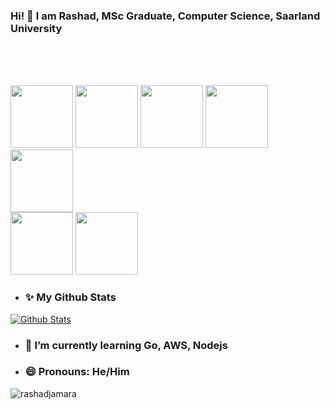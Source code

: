 ### Hi! 👋 I am Rashad, MSc Graduate, Computer Science, Saarland University
<br>
<br>
<br>
<p align="left" style="background-image: url('https://gfycat.com/bigfocusedcassowary');">
  <img src="https://media3.giphy.com/media/ln7z2eWriiQAllfVcn/200w.webp" width="100">
  <img src="https://i.giphy.com/media/LMt9638dO8dftAjtco/200.webp" width="100">
  <img src="https://i.giphy.com/media/eNAsjO55tPbgaor7ma/200w.webp" width="100">
  <img src="https://i.giphy.com/media/KzJkzjggfGN5Py6nkT/200.webp" width="100">
  <img src="https://i.giphy.com/media/IdyAQJVN2kVPNUrojM/200.webp" width="100">
  <br>
  <img src="https://onepatch.com/wp-content/uploads/2020/03/NODEJS_CIRCLE.gif" width="100">
  <img src="https://res.cloudinary.com/practicaldev/image/fetch/s--PPVzDHJ5--/c_limit%2Cf_auto%2Cfl_progressive%2Cq_66%2Cw_880/https://vsoch.github.io/assets/images/posts/learning-go/gophercises_jumping.gif" width="100">
</p>

- ### ✨ My Github Stats
<p align="left"> <a href="https://git.io/streak-stats"><img alt="Github Stats" src="http://github-readme-streak-stats.herokuapp.com?user=rashad-j&theme=onedark&hide_border=true" /></a> </p>

<!-- - ### 🔭 Currently open to work in Germany -->
- ### 🌱 I’m currently learning Go, AWS, Nodejs
<!-- - ### 👯 Looking to collaborate on React, Python, JavaScript -->
<!-- - ### 📫 How to reach me: <a href="mailto:rashad.jamara@gmail.com"><b>email me</b></a> -->
- ### 😄 Pronouns: He/Him

<p align="left"> <img src="https://komarev.com/ghpvc/?username=rashad-j" alt="rashadjamara" /> </p>
